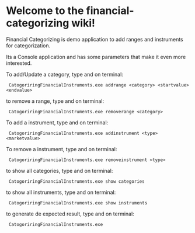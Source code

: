 # Welcome to the financial-categorizing wiki!

Financial Categorizing is demo application to add ranges and instruments for categorization.

Its a Console application and has some parameters that make it even more interested.

To add/Update a category, type and <enter> on terminal:

     CatogoriringFinancialInstruments.exe addrange <category> <startvalue> <endvalue>

to remove a range, type and <enter> on terminal:

     CatogoriringFinancialInstruments.exe removerange <category>

To add a instrument, type and <enter> on terminal:

     CatogoriringFinancialInstruments.exe addinstrument <type> <marketvalue>

To remove a instrument, type and <enter> on terminal:

     CatogoriringFinancialInstruments.exe removeinstrument <type>

to show all categories, type and <enter> on terminal:

     CatogoriringFinancialInstruments.exe show categories

to show all instruments, type and <enter> on terminal:

     CatogoriringFinancialInstruments.exe show instruments

to generate de expected result, type and <enter> on terminal:

     CatogoriringFinancialInstruments.exe
